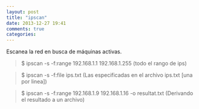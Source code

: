 ```yaml
---
layout: post
title: "ipscan"
date: 2013-12-27 19:41
comments: true
categories: 
---
```

Escanea la red en busca de máquinas activas. 

>$ ipscan -s -f:range 192.168.1.1 192.168.1.255 (todo el rango de ips) 

>$ ipscan -s -f:file ips.txt (Las especificadas en el archivo ips.txt [una por linea]) 

>$ ipscan -s -f:range 192.168.1.9 192.168.1.16 -o resultat.txt (Derivando el resultado a un archivo)

